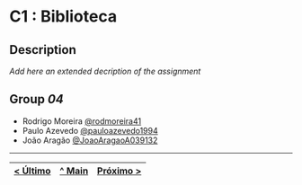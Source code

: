 # C1 : Biblioteca

## Description
_Add here an extended decription of the assignment_


## Group _04_

* Rodrigo Moreira [@rodmoreira41](https://github.com/rodmoreira41)
* Paulo Azevedo [@pauloazevedo1994](https://github.com/pauloazevedo1994)
* João Aragão [@JoaoAragaoA039132](https://github.com/JoaoAragaoA039132)



---
[< Último](c3.md) | [^ Main](../../../) | [Próximo >](c2.md)
:--- | :---: | ---: 